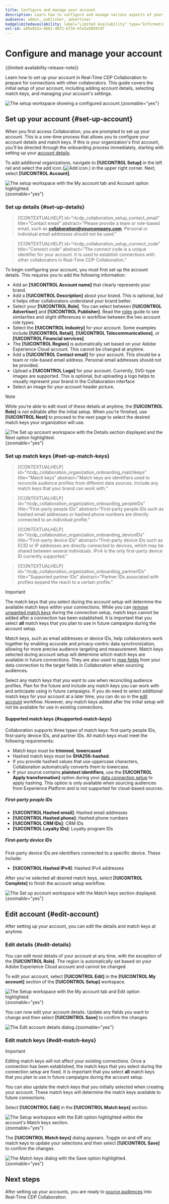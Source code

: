 ```yaml
---
title: Configure and manage your account
description: Learn how to configure and manage various aspects of your account in Real-Time CDP Collaboration
audience: admin, publisher, advertiser
badgelimitedavailability: label="Limited Availability" type="Informative" url="https://helpx.adobe.com/legal/product-descriptions/real-time-customer-data-platform-collaboration.html newtab=true"
exl-id: a95e932a-9681-48f2-bf34-6fe5a50597d7
---
```

# Configure and manage your account 

{{limited-availability-release-note}}

Learn how to set up your account in Real-Time CDP Collaboration to prepare for connections with other collaborators. This guide covers the initial setup of your account, including adding account details, selecting match keys, and managing your account's settings.

![The setup workspace showing a configured account.](/help/assets/setup/manage-account/my-account.png){zoomable="yes"}

## Set up your account {#set-up-account}

When you first access Collaboration, you are prompted to set up your account. This is a one-time process that allows you to configure your account details and match keys. If this is your organization's first account, you'll be directed through the onboarding process immediately, starting with setting up your [account details](#set-up-details).

To add additional organizations, navigate to **[!UICONTROL Setup]** in the left rail and select the add icon (![Add icon.](/help/assets/icons/plus.png)) in the upper right corner. Next, select **[!UICONTROL Account]**.

![The setup workspace with the My account tab and Account option highlighted.](/help/assets/setup/manage-account/add-new-account.png){zoomable="yes"}

### Set up details {#set-up-details}

>[!CONTEXTUALHELP]
>id="rtcdp_collaboration_setup_contact_email"
>title="Contact email"
>abstract="Please provide a team or role-based email, such as **collaboration@yourcompany.com**. Personal or individual email addresses should not be used."

>[!CONTEXTUALHELP]
>id="rtcdp_collaboration_setup_connect_code"
>title="Connect code"
>abstract="The connect code is a unique identifier for your account. It is used to establish connections with other collaborators in Real-Time CDP Collaboration."

To begin configuring your account, you must first set up the account details. This requires you to add the following information:

* Add an **[!UICONTROL Account name]** that clearly represents your brand.
* Add a **[!UICONTROL Description]** about your brand. This is optional, but it helps other collaborators understand your brand better.
* Select your **[!UICONTROL Role]**. You can select between **[!UICONTROL Advertiser]** and **[!UICONTROL Publisher]**. Read the [roles](/help/guide/overview/roles.md) guide to see similarities and slight differences in workflow between the two account role types.
* Select the **[!UICONTROL Industry]** for your account. Some examples include **[!UICONTROL Retail]**, **[!UICONTROL Telecommunications]**, or **[!UICONTROL Financial services]**.
* The **[!UICONTROL Region]** is automatically set based on your Adobe Experience Cloud account. This cannot be changed at anytime.
* Add a **[!UICONTROL Contact email]** for your account. This should be a team or role-based email address. Personal email addresses should not be provided.
* Upload a **[!UICONTROL Logo]** for your account. Currently, SVG-type images are supported. This is optional, but uploading a logo helps to visually represent your brand in the Collaboration interface
* Select an image for your account header picture.

>[!NOTE]
>
>While you're able to edit most of these details at anytime, the **[!UICONTROL Role]** is not editable after the initial setup. When you're finished, use **[!UICONTROL Next]** to proceed to the next page to select the desired match keys your organization will use.

![The Set up account workspace with the Details section displayed and the Next option highlighted.](/help/assets/setup/manage-account/add-account-details.png){zoomable="yes"}

### Set up match keys {#set-up-match-keys}

>[!CONTEXTUALHELP]
>id="rtcdp_collaboration_organization_onboarding_matchkeys"
>title="Match keys"
>abstract="Match keys are identifiers used to reconcile audience profiles from different data sources. Include any match keys that your brand can work with."

>[!CONTEXTUALHELP]
>id="rtcdp_collaboration_organization_onboarding_peopleIDs"
>title="First-party people IDs"
>abstract="First-party people IDs such as hashed email addresses or hashed phone numbers are directly connected to an individual profile."

>[!CONTEXTUALHELP]
>id="rtcdp_collaboration_organization_onboarding_deviceIDs"
>title="First-party device IDs"
>abstract="First-party device IDs such as ECID or IP addresses are directly connected to devices, which may be shared between several individuals. IPv4 is the only first-party device ID currently supported."

>[!CONTEXTUALHELP]
>id="rtcdp_collaboration_organization_onboarding_partnerIDs"
>title="Supported partner IDs"
>abstract="Partner IDs associated with profiles expand the reach to a certain profile."

>[!IMPORTANT]
>
>The match keys that you select during the account setup will determine the available match keys within your connections. While you can [remove unwanted match keys](../connect/establishing-connections.md#connection-settings) during the connection setup, match keys cannot be added after a connection has been established. It is important that you select **all** match keys that you plan to use in future campaigns during the account setup.

Match keys, such as email addresses or device IDs, help collaborators work together by enabling accurate and privacy-centric data synchronization, allowing for more precise audience targeting and measurement. Match keys selected during account setup will determine which match keys are available in future connections. They are also used to [map fields](./onboard-audiences.md#map-fields) from your data connection to the target fields in Collaboration when sourcing audiences.

Select any match keys that you want to use when reconciling audience profiles. Plan for the future and include any match keys you can work with and anticipate using in future campaigns. If you do need to select additional match keys for your account at a later time, you can do so in the [edit account](#edit-account) workflow. However, any match keys added after the initial setup will not be available for use in existing connections.

#### Supported match keys {#supported-match-keys}

Collaboration supports three types of match keys: first-party people IDs, first-party device IDs, and partner IDs. All match keys must meet the following requirements:

* Match keys must be **trimmed**, **lowercased**
* Hashed match keys must be **SHA256-hashed**.
* If you provide hashed values that use uppercase characters, Collaboration automatically converts them to lowercase.
* If your source contains **plaintext identifiers**, use the **[!UICONTROL Apply transformation]** option during your [data connection setup](./manage-data-connection.md#match-keys) to apply hashing. This option is only available when sourcing audiences from Experience Platform and is not supported for cloud-based sources.

##### First-party people IDs

* **[!UICONTROL Hashed email]**: Hashed email addresses
* **[!UICONTROL Hashed phone]**: Hashed phone numbers
* **[!UICONTROL CRM IDs]**: CRM IDs
* **[!UICONTROL Loyalty IDs]**: Loyalty program IDs
<!-- * **[!UICONTROL Custom ID]**: Custom identifiers -->

##### First-party device IDs

First-party device IDs are identifiers connected to a specific device. These include:

* **[!UICONTROL Hashed IPv4]**: Hashed IPv4 addresses

<!-- ##### Partner IDs

Partner IDs are identifiers provided by external partners for audience reconciliation. These include: -->

After you've selected all desired match keys, select **[!UICONTROL Complete]** to finish the account setup workflow.

![The Set up account workspace with the Match keys section displayed.](/help/assets/setup/manage-account/add-account-match-keys.png){zoomable="yes"}

## Edit account {#edit-account}

After setting up your account, you can edit the details and match keys at anytime.

### Edit details {#edit-details}

You can edit most details of your account at any time, with the exception of the **[!UICONTROL Role]**. The region is automatically set based on your Adobe Experience Cloud account and cannot be changed.

To edit your account, select **[!UICONTROL Edit]** in the **[!UICONTROL My account]** section of the **[!UICONTROL Setup]** workspace.

![The Setup workspace with the My account tab and Edit option highlighted.](/help/assets/setup/manage-account/edit-account.png){zoomable="yes"}

You can now edit your account details. Update any fields you want to change and then select **[!UICONTROL Save]** to confirm the changes.

![The Edit account details dialog.](/help/assets/setup/manage-account/editable-options.png){zoomable="yes"}

### Edit match keys {#edit-match-keys}

>[!IMPORTANT]
>
>Editing match keys will not affect your existing connections. Once a connection has been established, the match keys that you select during the connection setup are fixed. It is important that you select **all** match keys that you plan to use in future campaigns during the account setup.

You can also update the match keys that you initially selected when creating your account. These match keys will determine the match keys available to future connections.

Select **[!UICONTROL Edit]** in the **[!UICONTROL Match keys]** section.

![The Setup workspace with the Edit option highlighted within the account's Match keys section.](/help/assets/setup/manage-account/edit-match-keys.png){zoomable="yes"}

The **[!UICONTROL Match keys]** dialog appears. Toggle on and off any match keys to update your selections and then select **[!UICONTROL Save]** to confirm the changes.

![The Match keys dialog with the Save option highlighted.](/help/assets/setup/manage-account/match-key-dialog.png){zoomable="yes"}

## Next steps

After setting up your accounts, you are ready to [source audiences](/help/guide/setup/onboard-audiences.md) into Real-Time CDP Collaboration.
